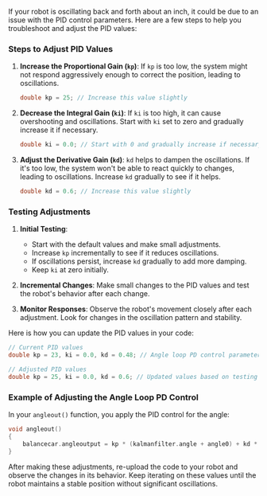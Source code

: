 If your robot is oscillating back and forth about an inch, it could be due to an issue with the PID control parameters. Here are a few steps to help you troubleshoot and adjust the PID values:

### Steps to Adjust PID Values

1. **Increase the Proportional Gain (`kp`)**: If `kp` is too low, the system might not respond aggressively enough to correct the position, leading to oscillations.
   
   ```cpp
   double kp = 25; // Increase this value slightly
   ```

2. **Decrease the Integral Gain (`ki`)**: If `ki` is too high, it can cause overshooting and oscillations. Start with `ki` set to zero and gradually increase it if necessary.
   
   ```cpp
   double ki = 0.0; // Start with 0 and gradually increase if necessary
   ```

3. **Adjust the Derivative Gain (`kd`)**: `kd` helps to dampen the oscillations. If it's too low, the system won't be able to react quickly to changes, leading to oscillations. Increase `kd` gradually to see if it helps.
   
   ```cpp
   double kd = 0.6; // Increase this value slightly
   ```

### Testing Adjustments

1. **Initial Testing**: 
   - Start with the default values and make small adjustments. 
   - Increase `kp` incrementally to see if it reduces oscillations.
   - If oscillations persist, increase `kd` gradually to add more damping.
   - Keep `ki` at zero initially.

2. **Incremental Changes**: Make small changes to the PID values and test the robot's behavior after each change.

3. **Monitor Responses**: Observe the robot's movement closely after each adjustment. Look for changes in the oscillation pattern and stability.

Here is how you can update the PID values in your code:

```cpp
// Current PID values
double kp = 23, ki = 0.0, kd = 0.48; // Angle loop PD control parameters

// Adjusted PID values
double kp = 25, ki = 0.0, kd = 0.6; // Updated values based on testing
```

### Example of Adjusting the Angle Loop PD Control
In your `angleout()` function, you apply the PID control for the angle:

```cpp
void angleout()
{
    balancecar.angleoutput = kp * (kalmanfilter.angle + angle0) + kd * kalmanfilter.Gyro_x; // PD Angle loop control
}
```

After making these adjustments, re-upload the code to your robot and observe the changes in its behavior. Keep iterating on these values until the robot maintains a stable position without significant oscillations.